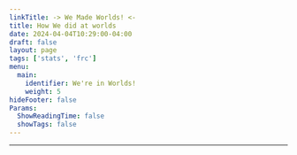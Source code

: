 ```yaml
---
linkTitle: -> We Made Worlds! <-
title: How We did at worlds
date: 2024-04-04T10:29:00-04:00
draft: false
layout: page
tags: ['stats', 'frc']
menu:
  main:
    identifier: We're in Worlds!
    weight: 5
hideFooter: false
Params:
  ShowReadingTime: false
  showTags: false
---
```

---
